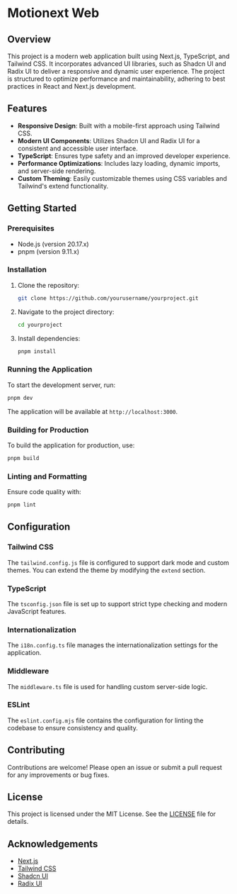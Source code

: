 # Motionext Web

## Overview

This project is a modern web application built using Next.js, TypeScript, and Tailwind CSS. It incorporates advanced UI libraries, such as Shadcn UI and Radix UI to deliver a responsive and dynamic user experience. The project is structured to optimize performance and maintainability, adhering to best practices in React and Next.js development.

## Features

- **Responsive Design**: Built with a mobile-first approach using Tailwind CSS.
- **Modern UI Components**: Utilizes Shadcn UI and Radix UI for a consistent and accessible user interface.
- **TypeScript**: Ensures type safety and an improved developer experience.
- **Performance Optimizations**: Includes lazy loading, dynamic imports, and server-side rendering.
- **Custom Theming**: Easily customizable themes using CSS variables and Tailwind's extend functionality.

## Getting Started

### Prerequisites

- Node.js (version 20.17.x)
- pnpm (version 9.11.x)

### Installation

1. Clone the repository:

   ```bash
   git clone https://github.com/yourusername/yourproject.git
   ```

2. Navigate to the project directory:

   ```bash
   cd yourproject
   ```

3. Install dependencies:

   ```bash
   pnpm install
   ```

### Running the Application

To start the development server, run:

```bash
pnpm dev
```

The application will be available at `http://localhost:3000`.

### Building for Production

To build the application for production, use:

```bash
pnpm build
```

### Linting and Formatting

Ensure code quality with:

```bash
pnpm lint
```

## Configuration

### Tailwind CSS

The `tailwind.config.js` file is configured to support dark mode and custom themes. You can extend the theme by modifying the `extend` section.

### TypeScript

The `tsconfig.json` file is set up to support strict type checking and modern JavaScript features.

### Internationalization

The `i18n.config.ts` file manages the internationalization settings for the application.

### Middleware

The `middleware.ts` file is used for handling custom server-side logic.

### ESLint

The `eslint.config.mjs` file contains the configuration for linting the codebase to ensure consistency and quality.

## Contributing

Contributions are welcome! Please open an issue or submit a pull request for any improvements or bug fixes.

## License

This project is licensed under the MIT License. See the [LICENSE](LICENSE) file for details.

## Acknowledgements

- [Next.js](https://nextjs.org/)
- [Tailwind CSS](https://tailwindcss.com/)
- [Shadcn UI](https://shadcn.dev/)
- [Radix UI](https://radix-ui.com/)
